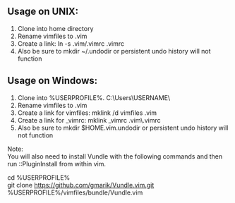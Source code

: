Usage on UNIX:
--------------
1. Clone into home directory
2. Rename vimfiles to .vim
2. Create a link: ln -s .vim/.vimrc .vimrc
3. Also be sure to mkdir ~/.undodir or persistent undo history will not function

Usage on Windows:
-----------------
1. Clone into %USERPROFILE%. C:\Users\USERNAME\
2. Rename vimfiles to .vim
2. Create a link for vimfiles: mklink /d vimfiles .vim
3. Create a link for \_vimrc: mklink \_vimrc .vim\\.vimrc
4. Also be sure to mkdir $HOME\.vim\.undodir or persistent undo history will not function

Note:  
You will also need to install Vundle with the following commands and then run
::PluginInstall from within vim.

cd %USERPROFILE%  
git clone https://github.com/gmarik/Vundle.vim.git %USERPROFILE%/vimfiles/bundle/Vundle.vim
